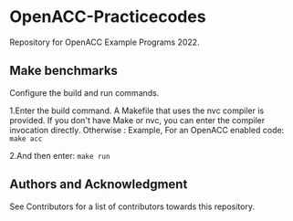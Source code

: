 # OpenACC-Practicecodes

Repository for OpenACC Example Programs 2022.

## Make benchmarks
Configure the build and run commands.

1.Enter the build command. A Makefile that uses the nvc compiler is provided. If you don't have Make or nvc, you can enter the compiler invocation directly. Otherwise :
   Example, For an OpenACC enabled code: `make acc`

2.And then enter: `make run`

## Authors and Acknowledgment

See Contributors for a list of contributors towards this repository.

